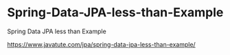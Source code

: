 # Spring-Data-JPA-less-than-Example
Spring Data JPA less than Example

https://www.javatute.com/jpa/spring-data-jpa-less-than-example/
